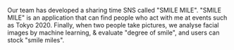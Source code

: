 Our team has developed a sharing time SNS called "SMILE MILE". "SMILE MILE" is an application that can find people who act with me at events such as Tokyo 2020. Finally, when two people take pictures, we analyse facial images by machine learning, & evaluate "degree of smile", and users can stock "smile miles".
